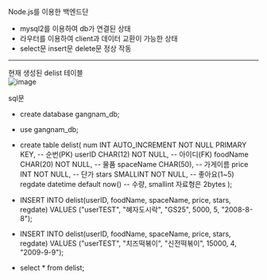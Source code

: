 Node.js를 이용한 백엔드단

- mysql2를 이용하여 db가 연결된 상태
- 라우터를 이용하여 client과 데이터 교환이 가능한 상태
- select문 insert문 delete문 정상 작동

----------------------------------------------------------
현재 생성된 delist 테이블<br/>
![image](https://github.com/mktmf1226/repo_bootcamp/assets/110094602/c130b4fc-a9a7-4830-a312-a437227eeab1)

sql문
- create database gangnam_db;
- use gangnam_db;
- create table delist(
	num INT AUTO_INCREMENT NOT NULL PRIMARY KEY, -- 순번(PK)
	userID CHAR(12) NOT NULL, -- 아이디(FK) 
	foodName CHAR(20) NOT NULL, -- 물품 
	spaceName CHAR(50), -- 가게이름
	price INT NOT NULL, -- 단가
    stars SMALLINT NOT NULL, -- 좋아요(1~5)
	regdate datetime default now() -- 수량, smallint 자료형은 2bytes
);


- INSERT INTO delist(userID, foodName, spaceName, price, stars, regdate) VALUES ("userTEST", "혜자도시락", "GS25", 5000, 5, "2008-8-8"); 
- INSERT INTO delist(userID, foodName, spaceName, price, stars, regdate) VALUES ("userTEST", "치즈떡볶이", "신전떡볶이", 15000, 4, "2009-9-9"); 
- select * from delist;

